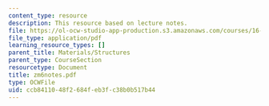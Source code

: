 ```yaml
---
content_type: resource
description: This resource based on lecture notes.
file: https://ol-ocw-studio-app-production.s3.amazonaws.com/courses/16-01-unified-engineering-i-ii-iii-iv-fall-2005-spring-2006/ccb8411048f2684feb3fc38b0b517b44_zm6notes.pdf
file_type: application/pdf
learning_resource_types: []
parent_title: Materials/Structures
parent_type: CourseSection
resourcetype: Document
title: zm6notes.pdf
type: OCWFile
uid: ccb84110-48f2-684f-eb3f-c38b0b517b44
---
```

